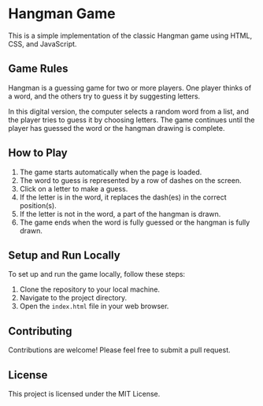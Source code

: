 # Hangman Game

This is a simple implementation of the classic Hangman game using HTML, CSS, and JavaScript.

## Game Rules

Hangman is a guessing game for two or more players. One player thinks of a word, and the others try to guess it by suggesting letters. 

In this digital version, the computer selects a random word from a list, and the player tries to guess it by choosing letters. The game continues until the player has guessed the word or the hangman drawing is complete.

## How to Play

1. The game starts automatically when the page is loaded.
2. The word to guess is represented by a row of dashes on the screen.
3. Click on a letter to make a guess.
4. If the letter is in the word, it replaces the dash(es) in the correct position(s).
5. If the letter is not in the word, a part of the hangman is drawn.
6. The game ends when the word is fully guessed or the hangman is fully drawn.

## Setup and Run Locally

To set up and run the game locally, follow these steps:

1. Clone the repository to your local machine.
2. Navigate to the project directory.
3. Open the `index.html` file in your web browser.

## Contributing

Contributions are welcome! Please feel free to submit a pull request.

## License

This project is licensed under the MIT License.
